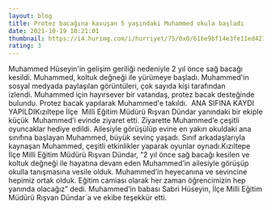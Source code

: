 ```yaml
--- 
layout: blog
title: Protez bacağına kavuşan 5 yaşındaki Muhammed okula başladı
date: 2021-10-19 10:21:01
thumbnail: https://i4.hurimg.com/i/hurriyet/75/0x0/616e9bf14e3fe11ed4217e9d.jpg
rating: 3
---
```

Muhammed Hüseyin'in gelişim geriliği nedeniyle 2 yıl önce sağ bacağı kesildi. Muhammed, koltuk değneği ile yürümeye başladı. Muhammed'in sosyal medyada paylaşılan görüntüleri, çok sayıda kişi tarafından izlendi. Muhammed için hayırsever bir vatandaş, protez bacak desteğinde bulundu. Protez bacak yapılarak Muhammed'e takıldı.  ANA SIFINA KAYDI YAPILDIKızıltepe İlçe  Milli Eğitim Müdürü Rışvan Dündar yanındaki bir ekiple küçük  Muhammed’i evinde ziyaret etti. Ziyarette Muhammed’e çeşitli oyuncaklar hediye edildi. Ailesiyle görüşülüp evine en yakın okuldaki ana sınıfına başlayan Muhammed, büyük sevinç yaşadı. Sınıf arkadaşlarıyla kaynaşan Muhammed, çeşitli etkinlikler yaparak oyunlar oynadı.Kızıltepe İlçe Milli Eğitim Müdürü Rışvan Dündar, “2 yıl önce sağ bacağı kesilen ve koltuk değneği ile hayatına devam eden Muhammed’in ailesiyle görüşüp okulla tanışmasına vesile olduk. Muhammed’in heyecanına ve sevincine hepimiz ortak olduk. Eğitim camiası olarak her zaman öğrencimizin hep yanında olacağız” dedi. Muhammed’in babası Sabri Hüseyin, İlçe Milli Eğitim Müdürü Rışvan Dündar´a ve ekibe teşekkür etti.